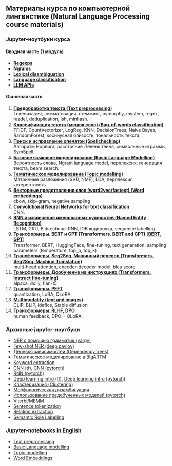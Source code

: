 ## Материалы курса по компьютерной лингвистике (Natural Language Processing course materials)

### Jupyter-ноутбуки курса

#### Вводная часть (1 модуль)
- [**Regexps**](https://github.com/mannefedov/compling_nlp_hse_course/blob/master/notebooks/first_module_intro/01_regular_expressions.ipynb)
- [**Ngrams**](https://github.com/mannefedov/compling_nlp_hse_course/blob/master/notebooks/first_module_intro/02_ngrams.ipynb)
- [**Lexical disambiguation**](https://github.com/mannefedov/compling_nlp_hse_course/blob/master/notebooks/first_module_intro/03_lexical_disambiguation.ipynb)
- [**Language classification**](https://github.com/mannefedov/compling_nlp_hse_course/blob/master/notebooks/first_module_intro/04_textual_corpora.ipynb)
- [**LLM APIs**](https://github.com/mannefedov/compling_nlp_hse_course/blob/master/notebooks/first_module_intro/05_basic_llm_usage.ipynb)

#### Основная часть

1. [**Предобработка текста (Text preprocessing)**](https://github.com/mannefedov/compling_nlp_hse_course/blob/master/notebooks/preprocessing/Text_preprocessing.ipynb)  
Токенизация, лемматизация, стемминг, pymorphy, mystem, regex, razdel, deduplication, lsh, minhash.
2. [**Классификация текста (мешок слов) (Bag-of-words classification)**](https://github.com/mannefedov/compling_nlp_hse_course/blob/master/notebooks/bow/Bag_of_words_classification.ipynb)  
TFIDF, CountVectorizer, LogReg, KNN, DecisionTrees, Naive Bayes, RandomForest, косинусная близость, тональность текста  
3. [**Поиск и исправление опечаток (Spellchecking)**](https://github.com/mannefedov/compling_nlp_hse_course/blob/master/notebooks/spelling/Spellchecking.ipynb)  
Алгоритм Норвига, расстояние Левенштейна, символьные нграммы, SymSpell. 
4. [**Базовое языковое моделирование (Basic Language Modelling)**](https://github.com/mannefedov/compling_nlp_hse_course/blob/master/notebooks/lm_intro/Language_model_intro.ipynb)  
Вероятность слова, Ngram language model, перплексия, генерация текста, beam search.
5. [**Тематическое моделирование (Topic modelling)**](https://github.com/mannefedov/compling_nlp_hse_course/blob/master/notebooks/topic_modelling/Topic_modelling.ipynb)  
Матричные разложения (SVD, NMF), LDA, перплексия, когерентность. 
6. [**Векторные представления слов (word2vec/fastext) (Word embeddings)**](https://github.com/mannefedov/compling_nlp_hse_course/blob/master/notebooks/word_embeddings/Word_embeddings.ipynb)  
cbow, skip-gram, negative sampling  
7. [**Convolutional Neural Networks for text classification**](https://github.com/mannefedov/compling_nlp_hse_course/blob/master/notebooks/cnn/cnn_keras.ipynb)  
CNN. 
8. [**RNN и извлечение именованных сущностей (Named Entity Recognition)**](https://github.com/mannefedov/compling_nlp_hse_course/blob/master/notebooks/rnn_ner/RNN_NER.ipynb)  
LSTM, GRU, Bidirectional RNN, IOB кодировка, sequence labelling. 
9. **Трансформеры. BERT и GPT (Transformers. BERT and GPT)** ([**BERT**](https://github.com/mannefedov/compling_nlp_hse_course/blob/master/notebooks/transfer_learning_hg/Fine_tunining_pretrained_LMs.ipynb),  [**GPT**](https://github.com/mannefedov/compling_nlp_hse_course/blob/master/notebooks/gpt/gpt.ipynb))  
Transformer, BERT, HuggingFace, fine-tuning, text generation, sampling parameters (temperature, top_p, top_k)  
10. [**Трансформеры. Seq2Seq. Машинный перевод (Transformers. Seq2Seq. Machine Translation)**](https://github.com/mannefedov/compling_nlp_hse_course/blob/master/notebooks/machine_translation/MT_transformer.ipynb)  
multi-head attention, encoder-decoder model, bleu score
11. [**Трансформеры. Дообучение на инструкциях (Transformers. Instruct fine-tuning)**](https://github.com/mannefedov/compling_nlp_hse_course/tree/master/notebooks/instruct_fine_tuning)  
alpaca, dolly, flan-t5  
12. [**Трансформеры. PEFT**](https://github.com/mannefedov/compling_nlp_hse_course/blob/master/notebooks/peft/PEFT.ipynb)  
quantization, LoRA, QLoRA  
13. [**Multimodality (text and images)**](https://github.com/mannefedov/compling_nlp_hse_course/blob/master/notebooks/multimodality/CLIP_BLIP_Stable_diffusion.ipynb)  
CLIP, BLIP, Idefics, Stable diffusion   
14. [**Трансформеры. RLHF, DPO**](https://github.com/mannefedov/compling_nlp_hse_course/blob/master/notebooks/rlhf/RLHF_DPO.ipynb)  
human feedback, DPO + QLoRA  





### Архивные jupyter-ноутбуки
- [NER с помощью грамматик (yargy)](https://github.com/mannefedov/compling_nlp_hse_course/blob/master/notebooks/rnn_ner/NER_rule_based.ipynb)
- [Few-shot NER (deep pavlov)](https://github.com/mannefedov/compling_nlp_hse_course/blob/master/notebooks/rnn_ner/deep_pavlov_ner.ipynb)
- [Деревья зависимостей (Dependency trees)](https://github.com/mannefedov/compling_nlp_hse_course/blob/master/notebooks/dependency_parsing/Dependencies_v2.ipynb)
- [Тематическое моделирование в BigARTM](https://github.com/mannefedov/compling_nlp_hse_course/blob/master/notebooks/topic_modelling/Topic_model_BigARTM.ipynb)
- [Keyword extraction](https://github.com/mannefedov/compling_nlp_hse_course/blob/master/notebooks/keyword_extraction/Keyword_extraction.ipynb)
- [CNN (tf)](https://github.com/mannefedov/compling_nlp_hse_course/blob/master/notebooks/cnn/cnn_tf.ipynb), [CNN (pytorch)](https://github.com/mannefedov/compling_nlp_hse_course/blob/master/notebooks/cnn/cnn_torch.ipynb)
- [RNN (pytorch)](https://github.com/mannefedov/compling_nlp_hse_course/blob/master/notebooks/rnn_ner/rnn_torch.ipynb)
- [Deep learning intro (tf)](https://github.com/mannefedov/compling_nlp_hse_course/blob/master/notebooks/word_embeddings/nn_intro_tf.ipynb), [Deep learning intro (pytorch)](https://github.com/mannefedov/compling_nlp_hse_course/blob/master/notebooks/word_embeddings/nn_intro_torch.ipynb)
- [Кластеризация (Clustering)](https://github.com/mannefedov/compling_nlp_hse_course/blob/master/notebooks/wsd/clustering_tutorial.ipynb)
- [Морфологическая дизамбигуация](https://github.com/mannefedov/compling_nlp_hse_course/blob/master/notebooks/morphology/%D0%9C%D0%BE%D1%80%D1%84%D0%BE%D0%BB%D0%BE%D0%B3%D0%B8%D1%87%D0%B5%D1%81%D0%BA%D0%B0%D1%8F%20%D0%B4%D0%B8%D0%B7%D0%B0%D0%BC%D0%B1%D0%B8%D0%B3%D1%83%D0%B0%D1%86%D0%B8%D1%8F.ipynb)
- [Использование предобученных моделей (pytorch)](https://github.com/mannefedov/compling_nlp_hse_course/blob/master/notebooks/transfer_learning_hg/Fine_tune_pretrained_LM_torch.ipynb)
- [Viterbi/MEMM](https://github.com/mannefedov/compling_nlp_hse_course/blob/master/notebooks/other/MEMM_viterbi.ipynb)
- [Sentence tokenization](https://github.com/mannefedov/compling_nlp_hse_course/blob/master/notebooks/other/Sentence_tokenizer.ipynb)
- [Relation extraction](https://github.com/mannefedov/compling_nlp_hse_course/blob/master/notebooks/other/Relation_extraction.ipynb)
- [Semantic Role Labelling](https://github.com/mannefedov/compling_nlp_hse_course/blob/master/notebooks/other/srl.ipynb)


### Jupyter-notebooks in English
- [Text preprocessing](https://github.com/mannefedov/compling_nlp_hse_course/blob/master/english_notebooks/Preprocessing_Eng.ipynb)
- [Basic Language modelling](https://github.com/mannefedov/compling_nlp_hse_course/blob/master/english_notebooks/Ngrams-Eng.ipynb)
- [Topic modelling](https://github.com/mannefedov/compling_nlp_hse_course/blob/master/english_notebooks/Topic_model_gensim_sklearn_eng.ipynb)
- [Word Embeddings](https://github.com/mannefedov/compling_nlp_hse_course/blob/master/english_notebooks/Embeddings.ipynb)

